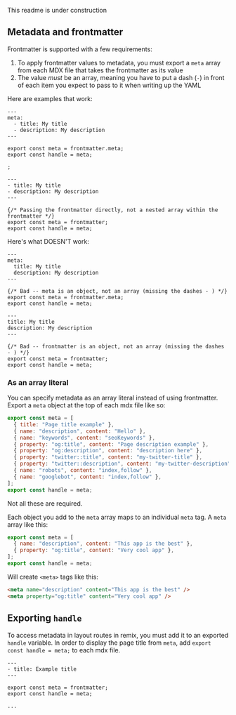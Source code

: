 This readme is under construction

## Metadata and frontmatter

Frontmatter is supported with a few requirements:

1. To apply frontmatter values to metadata, you must export a `meta` array from each MDX file that takes the frontmatter as its value
1. The value _must_ be an array, meaning you have to put a dash (`-`) in front of each item you expect to pass to it when writing up the YAML

Here are examples that work:

```mdx
---
meta:
  - title: My title
  - description: My description
---

export const meta = frontmatter.meta;
export const handle = meta;

;
```

```mdx
---
- title: My title
- description: My description
---

{/* Passing the frontmatter directly, not a nested array within the frontmatter */}
export const meta = frontmatter;
export const handle = meta;
```

Here's what DOESN'T work:

```mdx
---
meta:
  title: My title
  description: My description
---

{/* Bad -- meta is an object, not an array (missing the dashes - ) */}
export const meta = frontmatter.meta;
export const handle = meta;
```

```mdx
---
title: My title
description: My description
---

{/* Bad -- frontmatter is an object, not an array (missing the dashes - ) */}
export const meta = frontmatter;
export const handle = meta;
```

### As an array literal

You can specify metadata as an array literal instead of using frontmatter. Export a `meta` object at the top of each mdx file like so:

```js
export const meta = [
  { title: "Page title example" },
  { name: "description", content: "Hello" },
  { name: "keywords", content: "seoKeywords" },
  { property: "og:title", content: "Page description example" },
  { property: "og:description", content: "description here" },
  { property: "twitter::title", content: "my-twitter-title" },
  { property: "twitter::description", content: "my-twitter-description" },
  { name: "robots", content: "index,follow" },
  { name: "googlebot", content: "index,follow" },
];
export const handle = meta;
```

Not all these are required.

Each object you add to the `meta` array maps to an individual `meta` tag. A `meta` array like this:

```js
export const meta = [
  { name: "description", content: "This app is the best" },
  { property: "og:title", content: "Very cool app" },
];
export const handle = meta;
```

Will create `<meta>` tags like this:

```html
<meta name="description" content="This app is the best" />
<meta property="og:title" content="Very cool app" />
```

## Exporting `handle`

To access metadata in layout routes in remix, you must add it to an exported `handle` variable. In order to display the page title from `meta`, add `export const handle = meta;` to each mdx file.

```mdx
---
- title: Example title
---

export const meta = frontmatter;
export const handle = meta;

...
```
